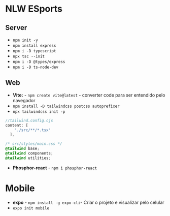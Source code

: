# NLW ESports



## Server
* ```npm init -y```
* ```npm install express```
* ```npm i -D typescript```
* ```npx tsc --init```
* ```npm i -D @types/express```
* ```npm i -D ts-node-dev```

## Web
* **Vite:** - ```npm create vite@latest``` -  converter code para ser entendido pelo navegador
* ```npm install -D tailwindcss postcss autoprefixer```
* ```npx tailwindcss init -p```
```js
//tailwind.config.cjs
content: [
    './src/**/*.tsx'
  ],
```
```css
/* src/styles/main.css */
@tailwind base;
@tailwind components;
@tailwind utilities;
```
* **Phosphor-react** - ```npm i phosphor-react```

# Mobile
* **expo** - ```npm install -g expo-cli```- Criar o projeto e visualizar pelo celular
* ```expo init mobile```